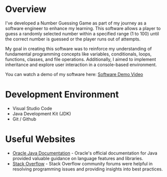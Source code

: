 # Overview

I've developed a Number Guessing Game as part of my journey as a software engineer to enhance my learning. This software allows a player to guess a randomly selected number within a specified range (1 to 100) until the correct number is guessed or the player runs out of attempts.

My goal in creating this software was to reinforce my understanding of fundamental programming concepts like variables, conditionals, loops, functions, classes, and file operations. Additionally, I aimed to implement inheritance and explore user interaction in a console-based environment.

You can watch a demo of my software here: [Software Demo Video](https://youtu.be/qGWMH4vcKec)

# Development Environment

- Visual Studio Code
- Java Development Kit (JDK)
- Git / Github

# Useful Websites

- [Oracle Java Documentation](https://docs.oracle.com/en/java/) - Oracle's official documentation for Java provided valuable guidance on language features and libraries.
- [Stack Overflow](https://stackoverflow.com/) - Stack Overflow community forums were helpful in resolving programming issues and providing insights into best practices.

